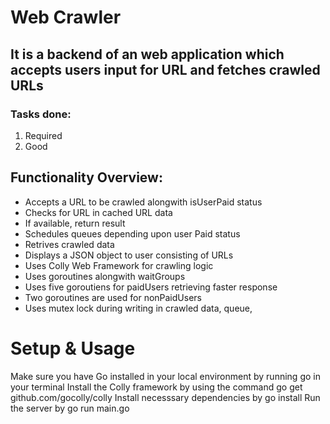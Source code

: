 # Web Crawler

## It is a backend of an web application which accepts users input for URL and fetches crawled URLs


### Tasks done: 
1. Required
2. Good

## Functionality Overview:

- Accepts a URL to be crawled alongwith isUserPaid status
- Checks for URL in cached URL data
- If available, return result
- Schedules queues depending upon user Paid status
- Retrives crawled data
- Displays a JSON object to user consisting of URLs
- Uses Colly Web Framework for crawling logic
- Uses goroutines alongwith waitGroups
- Uses five goroutiens for paidUsers retrieving faster response
- Two goroutines are used for nonPaidUsers
- Uses mutex lock during writing in crawled data, queue,


# Setup & Usage
Make sure you have Go installed in your local environment by running go in your terminal
Install the Colly framework by using the command go get github.com/gocolly/colly
Install necesssary dependencies by go install
Run the server by go run main.go
